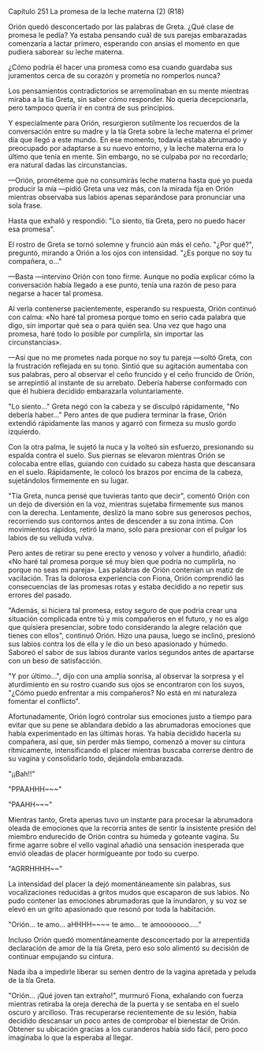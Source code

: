 
Capítulo 251 La promesa de la leche materna (2) (R18)

Orión quedó desconcertado por las palabras de Greta. ¿Qué clase de promesa le pedía? Ya estaba pensando cuál de sus parejas embarazadas comenzaría a lactar primero, esperando con ansias el momento en que pudiera saborear su leche materna.

¿Cómo podría él hacer una promesa como esa cuando guardaba sus juramentos cerca de su corazón y prometía no romperlos nunca?

Los pensamientos contradictorios se arremolinaban en su mente mientras miraba a la tía Greta, sin saber cómo responder. No quería decepcionarla, pero tampoco quería ir en contra de sus principios.

Y especialmente para Orión, resurgieron sutilmente los recuerdos de la conversación entre su madre y la tía Greta sobre la leche materna el primer día que llegó a este mundo. En ese momento, todavía estaba abrumado y preocupado por adaptarse a su nuevo entorno, y la leche materna era lo último que tenía en mente. Sin embargo, no se culpaba por no recordarlo; era natural dadas las circunstancias.

—Orión, prométeme que no consumirás leche materna hasta que yo pueda producir la mía —pidió Greta una vez más, con la mirada fija en Orión mientras observaba sus labios apenas separándose para pronunciar una sola frase.

Hasta que exhaló y respondió: "Lo siento, tía Greta, pero no puedo hacer esa promesa".

El rostro de Greta se tornó solemne y frunció aún más el ceño. "¿Por qué?", ​​preguntó, mirando a Orión a los ojos con intensidad. "¿Es porque no soy tu compañera, o..."

—Basta —intervino Orión con tono firme. Aunque no podía explicar cómo la conversación había llegado a ese punto, tenía una razón de peso para negarse a hacer tal promesa.

Al verla contenerse pacientemente, esperando su respuesta, Orión continuó con calma: «No haré tal promesa porque tomo en serio cada palabra que digo, sin importar qué sea o para quién sea. Una vez que hago una promesa, haré todo lo posible por cumplirla, sin importar las circunstancias».

—Así que no me prometes nada porque no soy tu pareja —soltó Greta, con la frustración reflejada en su tono. Sintió que su agitación aumentaba con sus palabras, pero al observar el ceño fruncido y el ceño fruncido de Orión, se arrepintió al instante de su arrebato. Debería haberse conformado con que él hubiera decidido embarazarla voluntariamente.

"Lo siento..." Greta negó con la cabeza y se disculpó rápidamente, "No debería haber..." Pero antes de que pudiera terminar la frase, Orión extendió rápidamente las manos y agarró con firmeza su muslo gordo izquierdo.

Con la otra palma, le sujetó la nuca y la volteó sin esfuerzo, presionando su espalda contra el suelo. Sus piernas se elevaron mientras Orión se colocaba entre ellas, guiando con cuidado su cabeza hasta que descansara en el suelo. Rápidamente, le colocó los brazos por encima de la cabeza, sujetándolos firmemente en su lugar.

"Tía Greta, nunca pensé que tuvieras tanto que decir", comentó Orión con un dejo de diversión en la voz, mientras sujetaba firmemente sus manos con la derecha. Lentamente, deslizó la mano sobre sus generosos pechos, recorriendo sus contornos antes de descender a su zona íntima. Con movimientos rápidos, retiró la mano, solo para presionar con el pulgar los labios de su velluda vulva.

Pero antes de retirar su pene erecto y venoso y volver a hundirlo, añadió: «No haré tal promesa porque sé muy bien que podría no cumplirla, no porque no seas mi pareja». Las palabras de Orión contenían un matiz de vacilación. Tras la dolorosa experiencia con Fiona, Orión comprendió las consecuencias de las promesas rotas y estaba decidido a no repetir sus errores del pasado.

"Además, si hiciera tal promesa, estoy seguro de que podría crear una situación complicada entre tú y mis compañeros en el futuro, y no es algo que quisiera presenciar, sobre todo considerando la alegre relación que tienes con ellos", continuó Orión. Hizo una pausa, luego se inclinó, presionó sus labios contra los de ella y le dio un beso apasionado y húmedo. Saboreó el sabor de sus labios durante varios segundos antes de apartarse con un beso de satisfacción.

"Y por último...", dijo con una amplia sonrisa, al observar la sorpresa y el aturdimiento en su rostro cuando sus ojos se encontraron con los suyos, "¿Cómo puedo enfrentar a mis compañeros? No está en mi naturaleza fomentar el conflicto".

Afortunadamente, Orión logró controlar sus emociones justo a tiempo para evitar que su pene se ablandara debido a las abrumadoras emociones que había experimentado en las últimas horas. Ya había decidido hacerla su compañera, así que, sin perder más tiempo, comenzó a mover su cintura rítmicamente, intensificando el placer mientras buscaba correrse dentro de su vagina y consolidarlo todo, dejándola embarazada.

"¡¡Bah!!"

"PPAAHHH~~~"

"PAAHH~~~"

Mientras tanto, Greta apenas tuvo un instante para procesar la abrumadora oleada de emociones que la recorría antes de sentir la insistente presión del miembro endurecido de Orión contra su húmeda y goteante vagina. Su firme agarre sobre el vello vaginal añadió una sensación inesperada que envió oleadas de placer hormigueante por todo su cuerpo.

"AGRRHHHH~~"

La intensidad del placer la dejó momentáneamente sin palabras, sus vocalizaciones reducidas a gritos mudos que escaparon de sus labios. No pudo contener las emociones abrumadoras que la inundaron, y su voz se elevó en un grito apasionado que resonó por toda la habitación.

"Orión... te amo... aHHHH~~~~ te amo... te amooooooo....."

Incluso Orión quedó momentáneamente desconcertado por la arrepentida declaración de amor de la tía Greta, pero eso solo alimentó su decisión de continuar empujando su cintura.

Nada iba a impedirle liberar su semen dentro de la vagina apretada y peluda de la tía Greta.

"Orión... ¡Qué joven tan extraño!", murmuró Fiona, exhalando con fuerza mientras retiraba la oreja derecha de la puerta y se sentaba en el suelo oscuro y arcilloso. Tras recuperarse recientemente de su lesión, había decidido descansar un poco antes de comprobar el bienestar de Orión. Obtener su ubicación gracias a los curanderos había sido fácil, pero poco imaginaba lo que la esperaba al llegar.